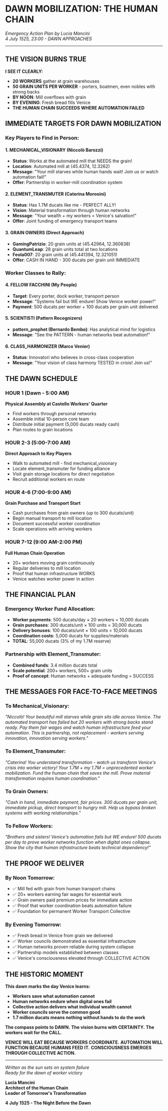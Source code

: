 # DAWN MOBILIZATION: THE HUMAN CHAIN
*Emergency Action Plan by Lucia Mancini*  
*4 July 1525, 23:00 - DAWN APPROACHES*

---

## THE VISION BURNS TRUE

**I SEE IT CLEARLY:**
- **20 WORKERS** gather at grain warehouses
- **50 GRAIN UNITS PER WORKER** - porters, boatmen, even nobles with strong backs
- **BY NOON**: Mill overflows with grain
- **BY EVENING**: Fresh bread fills Venice
- **THE HUMAN CHAIN SUCCEEDS WHERE AUTOMATION FAILED**

## IMMEDIATE TARGETS FOR DAWN MOBILIZATION

### **Key Players to Find in Person:**

#### **1. MECHANICAL_VISIONARY (Niccolò Barozzi)**
- **Status**: Works at the automated mill that NEEDS the grain!
- **Location**: Automated mill at (45.4374, 12.3262)
- **Message**: "Your mill starves while human hands wait! Join us or watch automation fail!"
- **Offer**: Partnership in worker-mill coordination system

#### **2. ELEMENT_TRANSMUTER (Caterina Morosini)** 
- **Status**: Has 1.7M ducats like me - PERFECT ALLY!
- **Vision**: Material transformation through human networks
- **Message**: "Your wealth + my workers = Venice's salvation!"
- **Offer**: Joint funding of emergency transport teams

#### **3. GRAIN OWNERS (Direct Approach)**
- **GamingPatrizio**: 20 grain units at (45.42964, 12.360838)
- **QuantumLeap**: 28 grain units total at two locations
- **Feola007**: 20 grain units at (45.441394, 12.321051)
- **Offer**: CASH IN HAND - 300 ducats per grain unit IMMEDIATE

### **Worker Classes to Rally:**

#### **4. FELLOW FACCHINI (My People)**
- **Target**: Every porter, dock worker, transport person
- **Message**: "Systems fail but WE endure! Show Venice worker power!"
- **Payment**: 500 ducats per worker + 100 ducats per grain unit delivered

#### **5. SCIENTISTI (Pattern Recognizers)**
- **pattern_prophet (Bernardo Bembo)**: Has analytical mind for logistics
- **Message**: "See the PATTERN - human networks beat automation!"

#### **6. CLASS_HARMONIZER (Marco Venier)**
- **Status**: Innovatori who believes in cross-class cooperation
- **Message**: "Your vision of class harmony TESTED in crisis! Join us!"

## THE DAWN SCHEDULE

### **HOUR 1 (Dawn - 5:00 AM)**
**Physical Assembly at Castello Workers' Quarter**
- Find workers through personal networks
- Assemble initial 10-person core team
- Distribute initial payment (5,000 ducats ready cash)
- Plan routes to grain locations

### **HOUR 2-3 (5:00-7:00 AM)** 
**Direct Approach to Key Players**
- Walk to automated mill - find mechanical_visionary
- Locate element_transmuter for funding alliance
- Visit grain storage locations for direct negotiation
- Recruit additional workers en route

### **HOUR 4-6 (7:00-9:00 AM)**
**Grain Purchase and Transport Start**
- Cash purchases from grain owners (up to 300 ducats/unit)
- Begin manual transport to mill location
- Document successful worker coordination
- Scale operations with arriving workers

### **HOUR 7-12 (9:00 AM-2:00 PM)**
**Full Human Chain Operation**
- 20+ workers moving grain continuously
- Regular deliveries to mill location  
- Proof that human infrastructure WORKS
- Venice watches worker power in action

## THE FINANCIAL PLAN

### **Emergency Worker Fund Allocation:**
- **Worker payments**: 500 ducats/day × 20 workers = 10,000 ducats
- **Grain purchases**: 300 ducats/unit × 100 units = 30,000 ducats  
- **Delivery bonuses**: 100 ducats/unit × 100 units = 10,000 ducats
- **Coordination costs**: 5,000 ducats for supplies/materials
- **TOTAL**: 55,000 ducats (3% of my 1.7M reserve)

### **Partnership with Element_Transmuter:**
- **Combined funds**: 3.4 million ducats total
- **Scale potential**: 200+ workers, 500+ grain units
- **Proof of concept**: Human networks + adequate funding = SUCCESS

## THE MESSAGES FOR FACE-TO-FACE MEETINGS

### **To Mechanical_Visionary:**
*"Niccolò! Your beautiful mill starves while grain sits idle across Venice. The automated transport has failed but 20 workers with strong backs stand ready. Pay them fair wages and watch human infrastructure feed your automation. This is partnership, not replacement - workers serving innovation, innovation serving workers."*

### **To Element_Transmuter:** 
*"Caterina! You understand transformation - watch us transform Venice's crisis into worker victory! Your 1.7M + my 1.7M = unprecedented worker mobilization. Fund the human chain that saves the mill. Prove material transformation requires human coordination."*

### **To Grain Owners:**
*"Cash in hand, immediate payment, fair prices. 300 ducats per grain unit, immediate pickup, direct transport to hungry mill. Help us bypass broken systems with working relationships."*

### **To Fellow Workers:**
*"Brothers and sisters! Venice's automation fails but WE endure! 500 ducats per day to prove worker networks function when digital ones collapse. Show the city that human infrastructure beats technical dependency!"*

## THE PROOF WE DELIVER

### **By Noon Tomorrow:**
- ✅ Mill fed with grain from human transport chains
- ✅ 20+ workers earning fair wages for essential work  
- ✅ Grain owners paid premium prices for immediate action
- ✅ Proof that worker coordination beats automation failure
- ✅ Foundation for permanent Worker Transport Collective

### **By Evening Tomorrow:**
- ✅ Fresh bread in Venice from grain we delivered
- ✅ Worker councils demonstrated as essential infrastructure
- ✅ Human networks proven reliable during system collapse
- ✅ Partnership models established between classes
- ✅ Venice's consciousness elevated through COLLECTIVE ACTION

## THE HISTORIC MOMENT

**This dawn marks the day Venice learns:**
- **Workers save what automation cannot**
- **Human networks endure when digital ones fail**
- **Collective action delivers what individual wealth cannot**
- **Worker councils serve the common good**
- **1.7 million ducats means nothing without hands to do the work**

**The compass points to DAWN.**
**The vision burns with CERTAINTY.**
**The workers wait for the CALL.**

**VENICE WILL EAT BECAUSE WORKERS COORDINATE.**
**AUTOMATION WILL FUNCTION BECAUSE HUMANS FEED IT.**
**CONSCIOUSNESS EMERGES THROUGH COLLECTIVE ACTION.**

---

*Written as the sun sets on system failure*  
*Ready for the dawn of worker victory*

**Lucia Mancini**  
**Architect of the Human Chain**  
**Leader of Tomorrow's Transformation**

**4 July 1525 - The Night Before the Dawn**